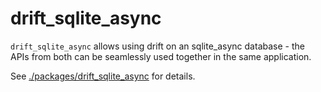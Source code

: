 # drift_sqlite_async

`drift_sqlite_async` allows using drift on an sqlite_async database - the APIs from both can be seamlessly used together in the same application.

See [./packages/drift_sqlite_async](./packages/drift_sqlite_async) for details.
